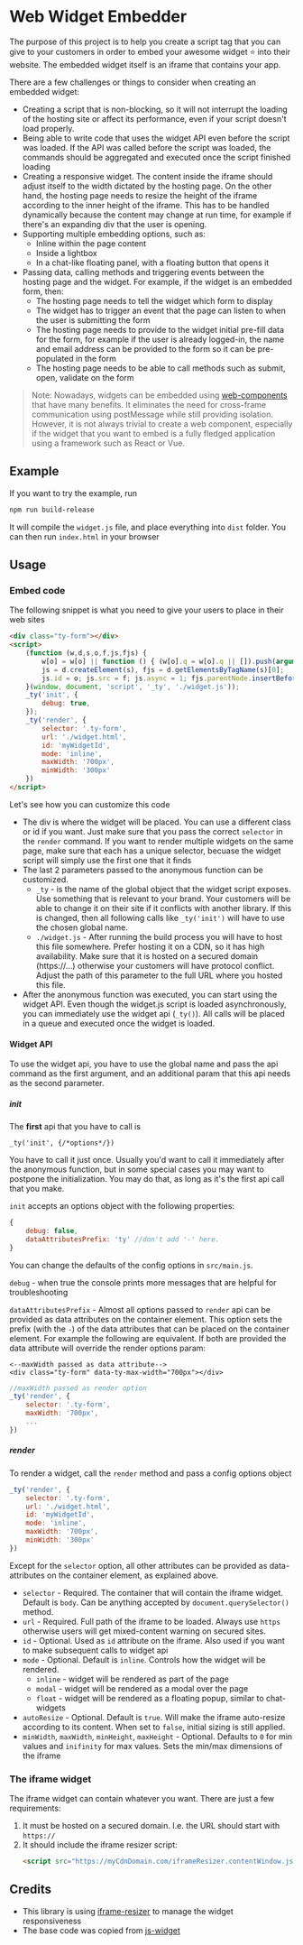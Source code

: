 # Web Widget Embedder

The purpose of this project is to help you create a script tag that you can give to your customers in order to embed your awesome widget ⭐ into their website.
The embedded widget itself is an iframe that contains your app.

There are a few challenges or things to consider when creating an embedded widget:
* Creating a script that is non-blocking, so it will not interrupt the loading of the hosting site or affect its performance, even if your script doesn't load properly.
* Being able to write code that uses the widget API even before the script was loaded. If the API was called before the script was loaded, the commands should be aggregated and executed once the script finished loading
* Creating a responsive widget. The content inside the iframe should adjust itself to the width dictated by the hosting page. On the other hand, the hosting page needs to resize the height of the iframe according to the inner height of the iframe. This has to be handled dynamically because the content may change at run time, for example if there's an expanding div that the user is opening.
* Supporting multiple embedding options, such as:
    * Inline within the page content
    * Inside a lightbox
    * In a chat-like floating panel, with a floating button that opens it
* Passing data, calling methods and triggering events between the hosting page and the widget. For example, if the widget is an embedded form, then:
    * The hosting page needs to tell the widget which form to display
    * The widget has to trigger an event that the page can listen to when the user is submitting the form
    * The hosting page needs to provide to the widget initial pre-fill data for the form, for example if the user is already logged-in, the name and email address can be provided to the form so it can be pre-populated in the form
    * The hosting page needs to be able to call methods such as submit, open, validate on the form


> Note: Nowadays, widgets can be embedded using [web-components](https://developer.mozilla.org/en-US/docs/Web/Web_Components) that have many benefits. It eliminates the need for cross-frame communication using postMessage while still providing isolation. However, it is not always trivial to create a web component, especially if the widget that you want to embed is a fully fledged application using a framework such as React or Vue.
## Example
If you want to try the example, run
```bash
npm run build-release
```
It will compile the `widget.js` file, and place everything into `dist` folder.
You can then run `index.html` in your browser

## Usage
### Embed code
The following snippet is what you need to give your users to place in their web sites
```html
<div class="ty-form"></div>
<script>
    (function (w,d,s,o,f,js,fjs) {
        w[o] = w[o] || function () { (w[o].q = w[o].q || []).push(arguments) };
        js = d.createElement(s), fjs = d.getElementsByTagName(s)[0];
        js.id = o; js.src = f; js.async = 1; fjs.parentNode.insertBefore(js, fjs);
    }(window, document, 'script', '_ty', './widget.js'));
    _ty('init', {
        debug: true,
    });
    _ty('render', {
        selector: '.ty-form',
        url: './widget.html',
        id: 'myWidgetId',
        mode: 'inline',
        maxWidth: '700px',
        minWidth: '300px'
    })
</script>
```

Let's see how you can customize this code
* The div is where the widget will be placed. You can use a different class or id if you want. Just make sure that you pass the correct `selector` in the `render` command. If you want to render multiple widgets on the same page, make sure that each has a unique selector, becuase the widget script will simply use the first one that it finds
* The last 2 parameters passed to the anonymous function can be customized. 
  * `_ty` - is the name of the global object that the widget script exposes. Use something that is relevant to your brand. Your customers will be able to change it on their site if it conflicts with another library. If this is changed, then all following calls like `_ty('init')` will have to use the chosen global name.
  * `./widget.js` - After running the build process you will have to host this file somewhere. Prefer hosting it on a CDN, so it has high availability. Make sure that it is hosted on a secured domain (https://...) otherwise your customers will have protocol conflict. Adjust the path of this parameter to the full URL where you hosted this file.
* After the anonymous function was executed, you can start using the widget API. Even though the widget.js script is loaded asynchronously, you can immediately use the widget api (`_ty()`). All calls will be placed in a queue and executed once the widget is loaded.  

#### Widget API

To use the widget api, you have to use the global name and pass the api command as the first argument, and an additional param that this api needs as the second parameter.   

##### init
The **first** api that you have to call is 
```
_ty('init', {/*options*/})
``` 

You have to call it just once. Usually you'd want to call it immediately after the anonymous function, but in some special cases you may want to postpone the initialization. You may do that, as long as it's the first api call that you make.

`init` accepts an options object with the following properties:
```javascript
{
    debug: false,
    dataAttributesPrefix: 'ty' //don't add '-' here.
}
```
You can change the defaults of the config options in `src/main.js`. 

`debug` - when true the console prints more messages that are helpful for troubleshooting

`dataAttributesPrefix` - Almost all options passed to `render` api can be provided as data attributes on the container element. 
This option sets the prefix (with the `-`) of the data attributes that can be placed on the container element.
For example the following are equivalent. If both are provided the data attribute will override the render options param:
```
<--maxWidth passed as data attribute-->
<div class="ty-form" data-ty-max-width="700px"></div>
```
    
```javascript
//maxWidth passed as render option
_ty('render', {
    selector: '.ty-form',
    maxWidth: '700px',
    ...
})
```

##### render
To render a widget, call the `render` method and pass a config options object

```javascript
_ty('render', {
    selector: '.ty-form',
    url: './widget.html',
    id: 'myWidgetId',
    mode: 'inline',
    maxWidth: '700px',
    minWidth: '300px'
})
```
Except for the `selector` option, all other attributes can be provided as data-attributes on the container element, as explained above.

* `selector` - Required. The container that will contain the iframe widget. Default is `body`. Can be anything accepted by `document.querySelector()` method. 
* `url` - Required. Full path of the iframe to be loaded. Always use `https` otherwise users will get mixed-content warning on secured sites.
* `id` - Optional. Used as `id` attribute on the iframe. Also used if you want to make subsequent calls to widget api
* `mode` - Optional. Default is `inline`. Controls how the widget will be rendered.
  * `inline` - widget will be rendered as part of the page
  * `modal` - widget will be rendered as a modal over the page
  * `float` - widget will be rendered as a floating popup, similar to chat-widgets
* `autoResize` - Optional. Default is `true`. Will make the iframe auto-resize according to its content. When set to `false`, initial sizing is still applied.
* `minWidth`, `maxWidth`, `minHeight`, `maxHeight` - Optional. Defaults to `0` for min values and `inifinity` for max values. Sets the min/max dimensions of the iframe

### The iframe widget
The iframe widget can contain whatever you want. There are just a few requirements:
1. It must be hosted on a secured domain. I.e. the URL should start with `https://`
2. It should include the iframe resizer script:
   ```html
   <script src="https://myCdnDomain.com/iframeResizer.contentWindow.js" ></script>
   ```

## Credits
* This library is using [iframe-resizer](https://github.com/davidjbradshaw/iframe-resizer) to manage the widget responsiveness
* The base code was copied from [js-widget](https://github.com/jenyayel/js-widget) 

